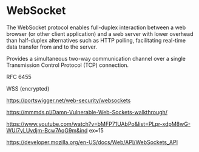 # WebSocket

The WebSocket protocol enables full-duplex interaction between a web browser (or other client application) and a web server with lower overhead than half-duplex alternatives such as HTTP polling, facilitating real-time data transfer from and to the server. 

Provides a simultaneous two-way communication channel over a single Transmission Control Protocol (TCP) connection.

RFC 6455

WSS (encrypted)


https://portswigger.net/web-security/websockets

https://mmmds.pl/Damn-Vulnerable-Web-Sockets-walkthrough/

https://www.youtube.com/watch?v=bMFP71UAbPo&list=PLpr-xdpM8wG-WUI7yLUvdjm-Bcw7AqG9m&ind
ex=15


https://developer.mozilla.org/en-US/docs/Web/API/WebSockets_API